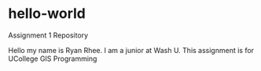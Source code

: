 # hello-world
Assignment 1 Repository

Hello my name is Ryan Rhee. I am a junior at Wash U. This assignment is for UCollege GIS Programming
